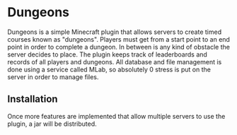 # Dungeons

Dungeons is a simple Minecraft plugin that allows servers to create timed courses known as "dungeons". Players must get from a start point to an end point in order to complete a dungeon. In between is any kind of obstacle the server decides to place. The plugin keeps track of leaderboards and records of all players and dungeons. All database and file management is done using a service called MLab, so absolutely 0 stress is put on the server in order to manage files.

## Installation

Once more features are implemented that allow multiple servers to use the plugin, a jar will be distributed.
